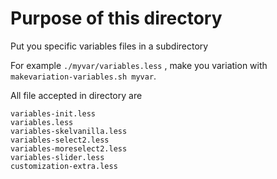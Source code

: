 # Purpose of this directory

Put you specific variables files in a subdirectory

For example `./myvar/variables.less` , make you variation with `makevariation-variables.sh myvar`.

All file accepted in directory are
```
variables-init.less
variables.less
variables-skelvanilla.less
variables-select2.less
variables-moreselect2.less
variables-slider.less
customization-extra.less
```
